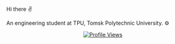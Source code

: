 Hi there ✌️

An engineering student at TPU, Tomsk Polytechnic University. ⚙️

<div align="center">
	<a
		href="https://github.com/Dizro/github-profile-views-counter" target="_blank">
		<img 
			src="https://komarev.com/ghpvc/?username=Dizro&style=for-the-badge" 
			alt="Profile Views"/>
	</a>
</div>
